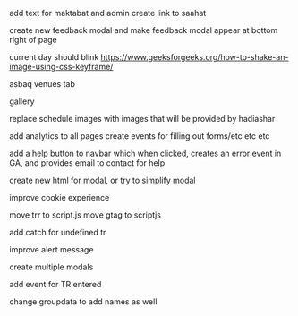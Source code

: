 
add text for maktabat and admin
create link to saahat

create new feedback modal and
make feedback modal appear at bottom right of page


current day should blink https://www.geeksforgeeks.org/how-to-shake-an-image-using-css-keyframe/

asbaq venues tab

gallery

replace schedule images with images that will be provided by hadiashar

add analytics to all pages
create events for filling out forms/etc etc etc

add a help button to navbar which when clicked, creates an error event in GA, and provides email to contact for help

create new html for modal, or try to simplify modal

improve cookie experience

move trr to script.js
move gtag to scriptjs

add catch for undefined tr

improve alert message

create multiple modals

add event for TR entered

change groupdata to add names as well